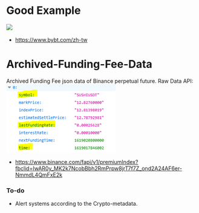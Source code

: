 # Good Example
![](https://www.bybt.com/zh-tw)
- https://www.bybt.com/zh-tw


# Archived-Funding-Fee-Data
Archived Funding Fee json data of Binance perpetual future.
Raw Data API:  
![](https://github.com/D50000/Archived-Funding-Fee-Data/blob/main/ff.png)
- https://www.binance.com/fapi/v1/premiumIndex?fbclid=IwAR0y_MK2k7NcobBbh2RmPrpw8jrT7f7Z_ond2A24AF6er-NmmdL4QmFxE2k


### To-do
- Alert systems according to the Crypto-metadata.
